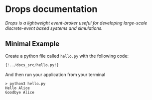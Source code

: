 # Drops documentation

_Drops is a lightweight event-broker useful for developing large-scale discrete-event based systems and simulations._





## Minimal Example
Create a python file called `hello.py` with the following code:


```python title="hello.py" hl_lines="1"
{!../docs_src/hello.py!}
```


And then run your application from your terminal


<!-- termynal -->
```
> python3 hello.py
Hello Alice
Goodbye Alice
```

```
